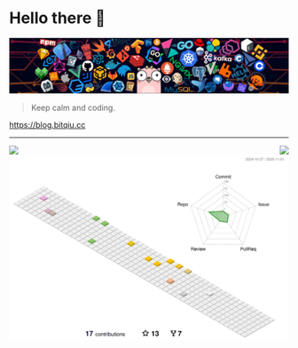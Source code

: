 # Hello there 👋

![](https://github.com/bitqiu/bitqiu/blob/master/images/header_1.png)

> Keep calm and coding.

https://blog.bitqiu.cc

<hr>
<img align="left" src="https://github-readme-stats.vercel.app/api?username=bitqiu&show_icons=true&icon_color=805AD5&text_color=718096&bg_color=ffffff&hide_title=true" />
<img align="right" src="https://github-readme-stats.vercel.app/api/top-langs?username=bitqiu&text_color=718096&bg_color=ffffff&hide_title=true" />


![](./profile-3d-contrib/profile-south-season-animate.svg)
